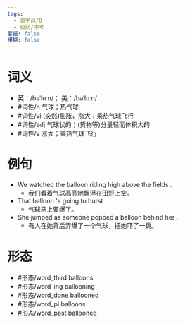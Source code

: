```yaml
---
tags:
  - 首字母/B
  - 级别/中考
掌握: false
模糊: false
---
```

# 词义
- 英：/bəˈluːn/； 美：/bəˈluːn/
- #词性/n  气球；热气球
- #词性/vi  (突然)膨胀，涨大；乘热气球飞行
- #词性/adj  气球状的；(货物等)分量轻而体积大的
- #词性/v  涨大；乘热气球飞行
# 例句
- We watched the balloon riding high above the fields .
	- 我们看着气球高高地飘浮在田野上空。
- That balloon 's going to burst .
	- 气球马上要爆了。
- She jumped as someone popped a balloon behind her .
	- 有人在她背后弄爆了一个气球，把她吓了一跳。
# 形态
- #形态/word_third balloons
- #形态/word_ing ballooning
- #形态/word_done ballooned
- #形态/word_pl balloons
- #形态/word_past ballooned
